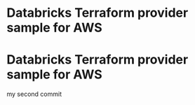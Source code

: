 # Databricks Terraform provider sample for AWS
# Databricks Terraform provider sample for AWS
my second commit
